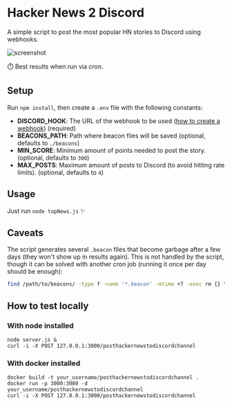 # Hacker News 2 Discord
A simple script to post the most popular HN stories to Discord using webhooks.

![screenshot](https://user-images.githubusercontent.com/910672/44951949-83fbdd80-ae48-11e8-90f0-21c65c0411f1.png)

:stopwatch: Best results when run via cron.

## Setup
Run `npm install`, then create a `.env` file with the following constants:

  * **DISCORD_HOOK**: The URL of the webhook to be used ([how to create a webhook](https://support.discordapp.com/hc/en-us/articles/228383668-Intro-to-Webhooks)) (required)
  * **BEACONS_PATH**: Path where beacon files will be saved (optional, defaults to `./beacons`)
  * **MIN_SCORE**: Minimum amount of points needed to post the story. (optional, defaults to `300`)
  * **MAX_POSTS**: Maximum amount of posts to Discord (to avoid hitting rate limits). (optional, defaults to `4`)

## Usage
Just run `node topNews.js` :sparkles:

## Caveats
The script generates several `.beacon` files that become garbage after a few days (they won't show up in results again). This is not handled by the script, though it can be solved with another cron job (running it once per day should be enough):

```sh
find /path/to/beacons/ -type f -name '*.beacon' -mtime +7 -exec rm {} \;
```

## How to test locally  

### With node installed  

```()
node server.js &
curl -i -X POST 127.0.0.1:3000/posthackernewstodiscordchannel 
```

### With docker installed  

```()  
docker build -t your_username/posthackernewstodiscordchannel .
docker run -p 3000:3000 -d your_username/posthackernewstodiscordchannel 
curl -i -X POST 127.0.0.1:3000/posthackernewstodiscordchannel
```  

